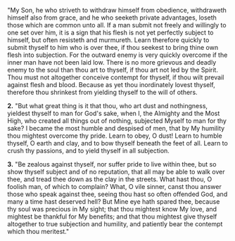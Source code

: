 "My Son, he who striveth to withdraw himself from obedience, withdraweth himself also from grace, and he who seeketh private advantages, loseth those which are common unto all. If a man submit not freely and willingly to one set over him, it is a sign that his flesh is not yet perfectly subject to himself, but often resisteth and murmureth. Learn therefore quickly to submit thyself to him who is over thee, if thou seekest to bring thine own flesh into subjection. For the outward enemy is very quickly overcome if the inner man have not been laid low. There is no more grievous and deadly enemy to the soul than thou art to thyself, if thou art not led by the Spirit. Thou must not altogether conceive contempt for thyself, if thou wilt prevail against flesh and blood. Because as yet thou inordinately lovest thyself, therefore thou shrinkest from yielding thyself to the will of others.

**2.** "But what great thing is it that thou, who art dust and nothingness, yieldest thyself to man for God\'s sake, when I, the Almighty and the Most High, who created all things out of nothing, subjected Myself to man for thy sake? I became the most humble and despised of men, that by My humility thou mightest overcome thy pride. Learn to obey, O dust! Learn to humble thyself, O earth and clay, and to bow thyself beneath the feet of all. Learn to crush thy passions, and to yield thyself in all subjection.

**3.** "Be zealous against thyself, nor suffer pride to live within thee, but so show thyself subject and of no reputation, that all may be able to walk over thee, and tread thee down as the clay in the streets. What hast thou, O foolish man, of which to complain? What, O vile sinner, canst thou answer those who speak against thee, seeing thou hast so often offended God, and many a time hast deserved hell? But Mine eye hath spared thee, because thy soul was precious in My sight; that thou mightest know My love, and mightest be thankful for My benefits; and that thou mightest give thyself altogether to true subjection and humility, and patiently bear the contempt which thou meritest."

